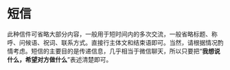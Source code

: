 # 短信

此种信件可省略大部分内容，一般用于短时间内的多次交流，一般省略标题、称呼、问候语、祝词、联系方式。直接行主体文和结束语即可。当然，请根据情况酌情考虑。短信的主要目的是传递信息，几乎相当于微信聊天，所以只要把“**我想说什么，希望对方做什么**”表述清楚即可。
